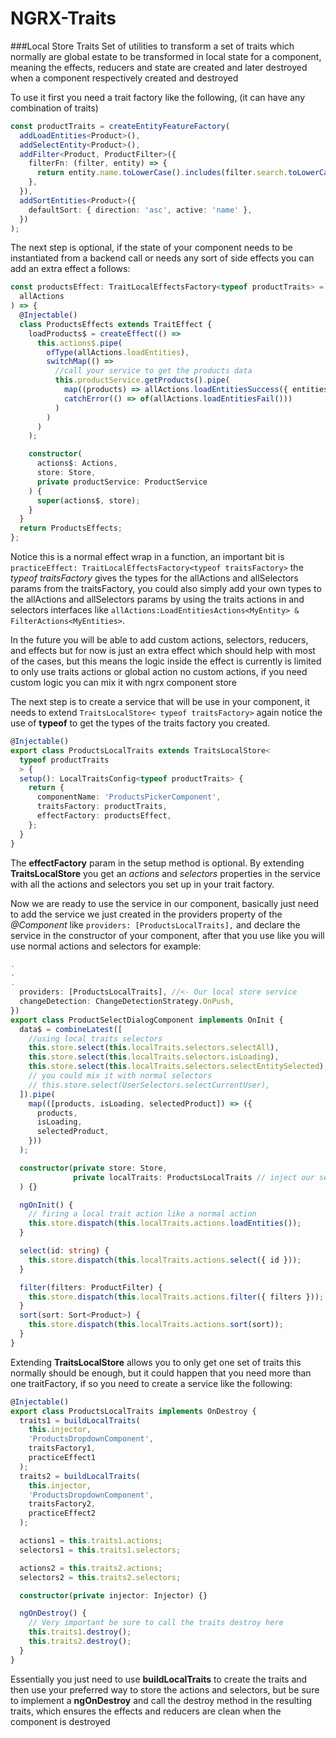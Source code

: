 # NGRX-Traits

###Local Store Traits
Set of utilities to transform a set of traits which normally are global estate to be transformed in local state for a component,
meaning the effects, reducers and state are created and later destroyed when a component respectively created and destroyed

To use it first you need a trait factory like the following, (it can have any combination of traits)

```typescript
const productTraits = createEntityFeatureFactory(
  addLoadEntities<Product>(),
  addSelectEntity<Product>(),
  addFilter<Product, ProductFilter>({
    filterFn: (filter, entity) => {
      return entity.name.toLowerCase().includes(filter.search.toLowerCase());
    },
  }),
  addSortEntities<Product>({
    defaultSort: { direction: 'asc', active: 'name' },
  })
);
```

The next step is optional, if the state of your component needs to be instantiated from a backend call or needs any sort of side effects you can add an extra effect a follows:

```typescript
const productsEffect: TraitLocalEffectsFactory<typeof productTraits> = (
  allActions
) => {
  @Injectable()
  class ProductsEffects extends TraitEffect {
    loadProducts$ = createEffect(() =>
      this.actions$.pipe(
        ofType(allActions.loadEntities),
        switchMap(() =>
          //call your service to get the products data
          this.productService.getProducts().pipe(
            map((products) => allActions.loadEntitiesSuccess({ entities: products })),
            catchError(() => of(allActions.loadEntitiesFail()))
          )
        )
      )
    );

    constructor(
      actions$: Actions,
      store: Store,
      private productService: ProductService
    ) {
      super(actions$, store);
    }
  }
  return ProductsEffects;
};
```

Notice this is a normal effect wrap in a function, an important bit is `practiceEffect: TraitLocalEffectsFactory<typeof traitsFactory>`
the _typeof traitsFactory_ gives the types for the allActions and allSelectors params from the traitsFactory, you could also simply add your own types to the allActions and allSelectors params by using the traits actions in and selectors interfaces like `allActions:LoadEntitiesActions<MyEntity> & FilterActions<MyEntities>`.

In the future you will be able to add custom actions, selectors, reducers, and effects but for now is just an extra effect which should help with most of the cases, but this means the logic inside the effect is currently is limited to only use traits actions or global action no custom actions, if you need custom logic you can mix it with ngrx component store

The next step is to create a service that will be use in your component, it needs to extend `TraitsLocalStore< typeof traitsFactory>` again notice the use of **typeof** to get the types of the traits factory you created.

```typescript
@Injectable()
export class ProductsLocalTraits extends TraitsLocalStore<
  typeof productTraits
  > {
  setup(): LocalTraitsConfig<typeof productTraits> {
    return {
      componentName: 'ProductsPickerComponent',
      traitsFactory: productTraits,
      effectFactory: productsEffect,
    };
  }
}
```

The **effectFactory** param in the setup method is optional. By extending **TraitsLocalStore** you get an _actions_ and _selectors_ properties in the service with all the actions and selectors you set up in your trait factory.

Now we are ready to use the service in our component, basically just need to add the service we just created in the providers property of the _@Component_ like `providers: [ProductsLocalTraits],` and declare the service in the constructor of your component, after that you use like you will use normal actions and selectors for example:

```typescript
.
.
.
  providers: [ProductsLocalTraits], //<- Our local store service
  changeDetection: ChangeDetectionStrategy.OnPush,
})
export class ProductSelectDialogComponent implements OnInit {
  data$ = combineLatest([
    //using local traits selectors
    this.store.select(this.localTraits.selectors.selectAll),
    this.store.select(this.localTraits.selectors.isLoading),
    this.store.select(this.localTraits.selectors.selectEntitySelected),
    // you could mix it with normal selectors
    // this.store.select(UserSelectors.selectCurrentUser),
  ]).pipe(
    map(([products, isLoading, selectedProduct]) => ({
      products,
      isLoading,
      selectedProduct,
    }))
  );

  constructor(private store: Store,
              private localTraits: ProductsLocalTraits // inject our service
  ) {}

  ngOnInit() {
    // firing a local trait action like a normal action
    this.store.dispatch(this.localTraits.actions.loadEntities());
  }

  select(id: string) {
    this.store.dispatch(this.localTraits.actions.select({ id }));
  }

  filter(filters: ProductFilter) {
    this.store.dispatch(this.localTraits.actions.filter({ filters }));
  }
  sort(sort: Sort<Product>) {
    this.store.dispatch(this.localTraits.actions.sort(sort));
  }
}
```

Extending **TraitsLocalStore** allows you to only get one set of traits this normally should be enough, but it could happen that you need more than one traitFactory, if so you need to create a service like the following:

```typescript
@Injectable()
export class ProductsLocalTraits implements OnDestroy {
  traits1 = buildLocalTraits(
    this.injector,
    'ProductsDropdownComponent',
    traitsFactory1,
    practiceEffect1
  );
  traits2 = buildLocalTraits(
    this.injector,
    'ProductsDropdownComponent',
    traitsFactory2,
    practiceEffect2
  );

  actions1 = this.traits1.actions;
  selectors1 = this.traits1.selectors;

  actions2 = this.traits2.actions;
  selectors2 = this.traits2.selectors;

  constructor(private injector: Injector) {}

  ngOnDestroy() {
    // Very important be sure to call the traits destroy here
    this.traits1.destroy();
    this.traits2.destroy();
  }
}
```

Essentially you just need to use **buildLocalTraits** to create the traits and then use your preferred way to store the actions and selectors, but be sure to implement a **ngOnDestroy** and call the destroy method in the resulting traits, which ensures the effects and reducers are clean when the component is destroyed
